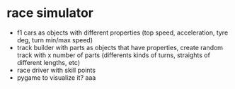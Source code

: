# race simulator

- f1 cars as objects with different properties (top speed, acceleration, tyre deg, turn min/max speed)
- track builder with parts as objects that have properties, create random track with x number of parts (differents kinds of turns, straights of different lengths, etc)
- race driver with skill points
- pygame to visualize it?
aaa
